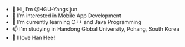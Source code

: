 - 👋 Hi, I’m @HGU-Yangsijun
- 👀 I’m interested in Mobile App Development
- 🌱 I’m currently learning C++ and Java Programming
- 📫 I'm studying in Handong Global University, Pohang, South Korea
- 💞️ I love Han Hee!

<!---
HGU-Yangsijun/HGU-Yangsijun is a ✨ special ✨ repository because its `README.md` (this file) appears on your GitHub profile.
You can click the Preview link to take a look at your changes.
--->

